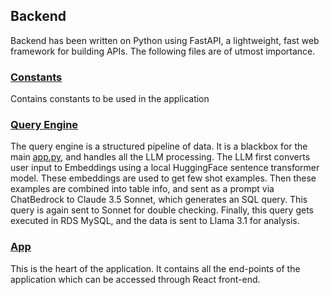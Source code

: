 ## Backend

Backend has been written on Python using FastAPI, a lightweight, fast web framework for building APIs. The following files are of utmost importance.

### [Constants](./constants.py)

Contains constants to be used in the application

### [Query Engine](./query_engine.py)

The query engine is a structured pipeline of data. It is a blackbox for the main [app.py](./app.py), and handles all the LLM processing. The LLM first converts user input to Embeddings using a local HuggingFace sentence transformer model. These embeddings are used to get few shot examples. Then these examples are combined into table info, and sent as a prompt via ChatBedrock to Claude 3.5 Sonnet, which generates an SQL query. This query is again sent to Sonnet for double checking. Finally, this query gets executed in RDS MySQL, and the data is sent to Llama 3.1 for analysis.

### [App](./app.py)

This is the heart of the application. It contains all the end-points of the application which can be accessed through React front-end.